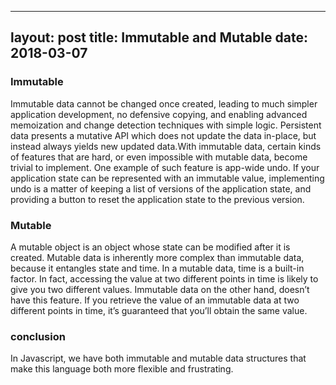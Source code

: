 
---
layout: post
title: Immutable and Mutable
date: 2018-03-07
---

### Immutable

Immutable data cannot be changed once created, leading to much simpler application development, no defensive copying, and enabling advanced memoization and change detection techniques with simple logic. Persistent data presents a mutative API which does not update the data in-place, but instead always yields new updated data.With immutable data, certain kinds of features that are hard, or even impossible with mutable data, become trivial to implement. One example of such feature is app-wide undo. If your application state can be represented with an immutable value, implementing undo is a matter of keeping a list of versions of the application state, and providing a button to reset the application state to the previous version.


###  Mutable

A mutable object is an object whose state can be modified after it is created. Mutable data is inherently more complex than immutable data, because it entangles state and time. In a mutable data, time is a built-in factor. In fact, accessing the value at two different points in time is likely to give you two different values. Immutable data on the other hand, doesn’t have this feature. If you retrieve the value of an immutable data at two different points in time, it’s guaranteed that you’ll obtain the same value.

### conclusion

In Javascript, we have both immutable and mutable data structures that make this language both more flexible and frustrating.
